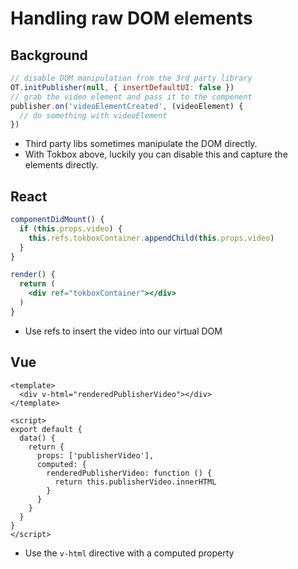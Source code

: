 # Handling raw DOM elements

## Background

```js
// disable DOM manipulation from the 3rd party library
OT.initPublisher(null, { insertDefaultUI: false })
// grab the video element and pass it to the compenent
publisher.on('videoElementCreated', (videoElement) {
  // do something with videoElement
})
```

- Third party libs sometimes manipulate the DOM directly.
- With Tokbox above, luckily you can disable this and capture the elements directly.

## React

```jsx
componentDidMount() {
  if (this.props.video) {
    this.refs.tokboxContainer.appendChild(this.props.video) 
  }
}

render() {
  return (
    <div ref="tokboxContainer"></div> 
  )
}
```
- Use refs to insert the video into our virtual DOM

## Vue 

```
<template>
  <div v-html="renderedPublisherVideo"></div>
</template>

<script>
export default {
  data() {
    return {
      props: ['publisherVideo'],
      computed: {
        renderedPublisherVideo: function () {
          return this.publisherVideo.innerHTML
        }
      }
    }
  }
}
</script>
```
- Use the `v-html` directive with a computed property